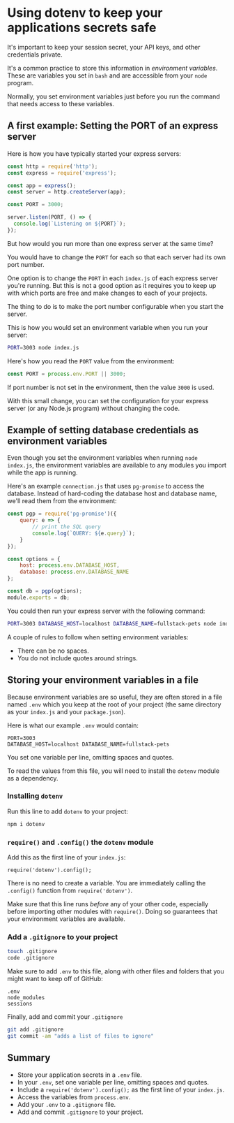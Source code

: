 
# Using dotenv to keep your applications secrets safe

It's important to keep your session secret, your API keys, and other credentials private.

It's a common practice to store this information in *environment variables*. These are variables you set in `bash` and are accessible from your `node` program.

Normally, you set environment variables just before you run the command that needs access to these variables.

## A first example: Setting the PORT of an express server

Here is how you have typically started your express servers:

```js
const http = require('http');
const express = require('express');

const app = express();
const server = http.createServer(app);

const PORT = 3000;

server.listen(PORT, () => {
  console.log(`Listening on ${PORT}`);
});
```

But how would you run more than one express server at the same time?

You would have to change the `PORT` for each so that each server had its own port number.

One option is to change the `PORT` in each `index.js` of each express server you're running. But this is not a good option as it requires you to keep up with which ports are free and make changes to each of your projects.

The thing to do is to make the port number configurable when you start the server.

This is how you would set an environment variable when you run your server:

```sh
PORT=3003 node index.js
```
Here's how you read the `PORT` value from the environment:

```js
const PORT = process.env.PORT || 3000;
```

If port number is not set in the environment, then the value `3000` is used.

With this small change, you can set the configuration for your express server (or any Node.js program) without changing the code.

## Example of setting database credentials as environment variables

Even though you set the environment variables when running `node index.js`, the environment variables are available to any modules you import while the app is running.

Here's an example `connection.js` that uses `pg-promise` to access the database. Instead of hard-coding the database host and database name, we'll read them from the environment:

```js
const pgp = require('pg-promise')({
    query: e => {
        // print the SQL query
        console.log(`QUERY: ${e.query}`);
    }
});

const options = {
    host: process.env.DATABASE_HOST,
    database: process.env.DATABASE_NAME
};

const db = pgp(options);
module.exports = db;
```

You could then run your express server with the following command:

```sh
PORT=3003 DATABASE_HOST=localhost DATABASE_NAME=fullstack-pets node index.js
```

A couple of rules to follow when setting environment variables:

- There can be no spaces.
- You do not include quotes around strings.


## Storing your environment variables in a file

Because environment variables are so useful, they are often stored in a file named `.env` which you keep at the root of your project (the same directory as your `index.js` and your `package.json`).

Here is what our example `.env` would contain:

```
PORT=3003 
DATABASE_HOST=localhost DATABASE_NAME=fullstack-pets
```

You set one variable per line, omitting spaces and quotes.

To read the values from this file, you will need to install the `dotenv` module as a dependency.

### Installing `dotenv`

Run this line to add `dotenv` to your project:

```sh
npm i dotenv
```

### `require()` and `.config()` the `dotenv` module

Add this as the first line of your `index.js`:

`require('dotenv').config();`

There is no need to create a variable. You are immediately calling the `.config()` function from `require('dotenv')`.

Make sure that this line runs *before* any of your other code, especially before importing other modules with `require()`. Doing so guarantees that your environment variables are available.


### Add a `.gitignore` to your project

```sh
touch .gitignore
code .gitignore
```

Make sure to add `.env` to this file, along with other files and folders that you might want to keep off of GitHub:

```
.env
node_modules
sessions
```

Finally, add and commit your `.gitignore`

```sh
git add .gitignore
git commit -am "adds a list of files to ignore"
```


## Summary

- Store your application secrets in a `.env` file.
- In your `.env`, set one variable per line, omitting spaces and quotes.
- Include a `require('dotenv').config();` as the first line of your `index.js`.
- Access the variables from `process.env`.
- Add your `.env` to a `.gitignore` file.
- Add and commit `.gitignore` to your project.
